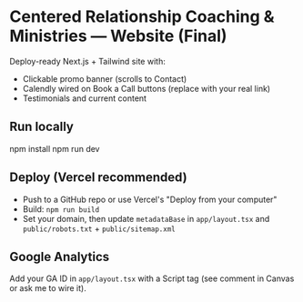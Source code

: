 # Centered Relationship Coaching & Ministries — Website (Final)

Deploy-ready Next.js + Tailwind site with:
- Clickable promo banner (scrolls to Contact)
- Calendly wired on Book a Call buttons (replace with your real link)
- Testimonials and current content

## Run locally
npm install
npm run dev

## Deploy (Vercel recommended)
- Push to a GitHub repo or use Vercel's "Deploy from your computer"
- Build: `npm run build`
- Set your domain, then update `metadataBase` in `app/layout.tsx` and `public/robots.txt` + `public/sitemap.xml`

## Google Analytics
Add your GA ID in `app/layout.tsx` with a Script tag (see comment in Canvas or ask me to wire it).
